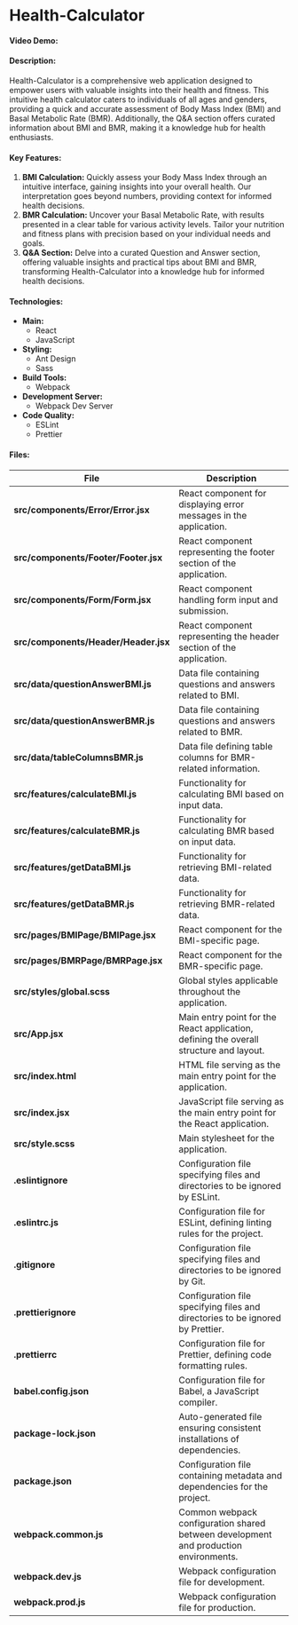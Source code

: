 # Health-Calculator

#### Video Demo: <URL HERE>

#### Description:
Health-Calculator is a comprehensive web application designed to empower users with valuable insights into their health and fitness. This intuitive health calculator caters to individuals of all ages and genders, providing a quick and accurate assessment of Body Mass Index (BMI) and Basal Metabolic Rate (BMR). Additionally, the Q&A section offers curated information about BMI and BMR, making it a knowledge hub for health enthusiasts.

#### Key Features:
1.  **BMI Calculation:** Quickly assess your Body Mass Index through an intuitive interface, gaining insights into your overall health. Our interpretation goes beyond numbers, providing context for informed health decisions.
2.  **BMR Calculation:** Uncover your Basal Metabolic Rate, with results presented in a clear table for various activity levels. Tailor your nutrition and fitness plans with precision based on your individual needs and goals.
3. **Q&A Section:** Delve into a curated Question and Answer section, offering valuable insights and practical tips about BMI and BMR, transforming Health-Calculator into a knowledge hub for informed health decisions.

#### Technologies:
-   **Main:**
    -   React
    -   JavaScript
-   **Styling:**
    -   Ant Design
    -   Sass
-   **Build Tools:**
    -   Webpack
-   **Development Server:**
    -   Webpack Dev Server
-   **Code Quality:**
    -   ESLint
    -   Prettier

#### Files:
| File                                  | Description                                                                            |
| ------------------------------------- | ---------------------------------------------------------------------------------------|
| **src/components/Error/Error.jsx**    | React component for displaying error messages in the application.                      |
| **src/components/Footer/Footer.jsx**  | React component representing the footer section of the application.                    |
| **src/components/Form/Form.jsx**      | React component handling form input and submission.                                    |
| **src/components/Header/Header.jsx**  | React component representing the header section of the application.                    |
| **src/data/questionAnswerBMI.js**     | Data file containing questions and answers related to BMI.                             |
| **src/data/questionAnswerBMR.js**     | Data file containing questions and answers related to BMR.                             |
| **src/data/tableColumnsBMR.js**       | Data file defining table columns for BMR-related information.                          |
| **src/features/calculateBMI.js**      | Functionality for calculating BMI based on input data.                                 |
| **src/features/calculateBMR.js**      | Functionality for calculating BMR based on input data.                                 |
| **src/features/getDataBMI.js**        | Functionality for retrieving BMI-related data.                                         |
| **src/features/getDataBMR.js**        | Functionality for retrieving BMR-related data.                                         |
| **src/pages/BMIPage/BMIPage.jsx**     | React component for the BMI-specific page.                                             |
| **src/pages/BMRPage/BMRPage.jsx**     | React component for the BMR-specific page.                                             |
| **src/styles/global.scss**            | Global styles applicable throughout the application.                                   |
| **src/App.jsx**                       | Main entry point for the React application, defining the overall structure and layout. |
| **src/index.html**                    | HTML file serving as the main entry point for the application.                         |
| **src/index.jsx**                     | JavaScript file serving as the main entry point for the React application.             |
| **src/style.scss**                    | Main stylesheet for the application.                                                   |
| **.eslintignore**                     | Configuration file specifying files and directories to be ignored by ESLint.           |
| **.eslintrc.js**                      | Configuration file for ESLint, defining linting rules for the project.                 |
| **.gitignore**                        | Configuration file specifying files and directories to be ignored by Git.              |
| **.prettierignore**                   | Configuration file specifying files and directories to be ignored by Prettier.         |
| **.prettierrc**                       | Configuration file for Prettier, defining code formatting rules.                       |
| **babel.config.json**                 | Configuration file for Babel, a JavaScript compiler.                                   |
| **package-lock.json**                 | Auto-generated file ensuring consistent installations of dependencies.                 |
| **package.json**                      | Configuration file containing metadata and dependencies for the project.               |
| **webpack.common.js**                 | Common webpack configuration shared between development and production environments.   |
| **webpack.dev.js**                    | Webpack configuration file for development.                                            |
| **webpack.prod.js**                   | Webpack configuration file for production.                                             |
